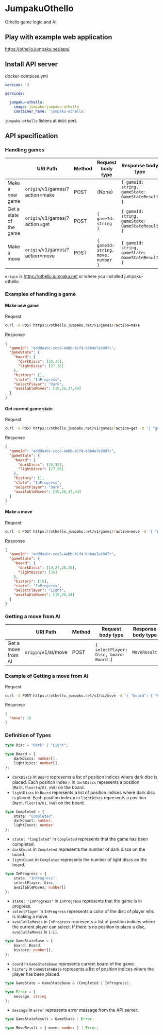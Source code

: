 # JumpakuOthello

Othello game logic and AI.

## Play with example web application

https://othello.jumpaku.net/app/

## Install API server

docker-compose.yml

```yml
version: '3'

services: 

  jumpaku-othello:
    image: jumpaku/jumpaku-othello
    container_name: 'jumpaku-othello'
```

`jumpaku-othello` listens at `8080` port.

## API specification

### Handling games

|  | URI Path | Method | Request body type | Response body type |
|-------------------------|------------------------|--------|------------------------------------|--------------------------------------------|
| Make a new game | `origin`/v1/games/?action=make | POST | (None) | `{ gameId: string, gameState: GameStateResult }` |
| Get a state of the game | `origin`/v1/games/?action=get | POST | `{ gameId: string }` | `{ gameId: string, gameState: GameStateResult }` |
| Make a move | `origin`/v1/games/?action=move | POST | `{ gameId: string, move: number }` | `{ gameId: string, gameState: GameStateResult }` |

`origin` is https://othello.jumpaku.net or where you installed jumpaku-othello.

### Examples of handling a game

#### Make new game

Request

```sh
curl -X POST https://othello.jumpaku.net/v1/games/?action=make
```

Response

```json
{
  "gameId": "adddaabc-ccc8-4ebb-b1f4-b8b4e7e9087c",
  "gameState": {
    "board": {
      "darkDiscs": [28,35],
      "lightDiscs": [27,36]
    },
    "history": [],
    "state": "InProgress",
    "selectPlayer": "Dark",
    "availableMoves": [19,26,37,44]
  }
}
```

#### Get current game state

Request

```sh
curl -X POST https://othello.jumpaku.net/v1/games/?action=get -d '{ "gameId": "adddaabc-ccc8-4ebb-b1f4-b8b4e7e9087c" }'
```

Response

```json
{
  "gameId": "adddaabc-ccc8-4ebb-b1f4-b8b4e7e9087c",
  "gameState": {
    "board": {
      "darkDiscs": [28,35],
      "lightDiscs": [27,36]
    },
    "history": [],
    "state": "InProgress",
    "selectPlayer": "Dark",
    "availableMoves": [19,26,37,44]
  }
}
```

#### Make a move

Request

```sh
curl -X POST https://othello.jumpaku.net/v1/games/?action=move -d '{ "gameId": "adddaabc-ccc8-4ebb-b1f4-b8b4e7e9087c", "move": 19 }'
```

Response

```json
{
  "gameId": "adddaabc-ccc8-4ebb-b1f4-b8b4e7e9087c",
  "gameState": {
    "board": {
      "darkDiscs": [19,27,28,35],
      "lightDiscs": [36]
    },
    "history": [19],
    "state": "InProgress",
    "selectPlayer": "Light",
    "availableMoves": [18,20,34]
  }
}
```

### Getting a move from AI

|  | URI Path | Method | Request body type | Response body type |
|-------------------------|------------------------|--------|------------------------------------|--------------------------------------------|
| Get a move from AI | `origin`/v1/ai/move | POST | `{ selectPlayer: Disc, board: Board }` | `MoveResult` |

### Example of Getting a move from AI

Request

```sh
curl -X POST https://othello.jumpaku.net/v1/ai/move -d '{ "board": { "darkDiscs": [19,27,28,35], "lightDiscs": [36] }, "selectPlayer": "Light" }'
```

Response

```json
{
  "move": 18
}
```

### Definition of Types

```ts
type Disc = "Dark" | "Light";
```

```ts
type Board = {
    darkDiscs: number[],
    lightDiscs: number[],
};
```

* `darkDiscs` in `Board` represents a list of position indices where dark disc is placed. Each position index `n` in `darkDiscs` represents a position (`Math.floor(n/8)`, `n%8`) on the board.
* `lightDiscs` in `Board` represents a list of position indices where dark disc is placed. Each position index `n` in `lightDiscs` represents a position (`Math.floor(n/8)`, `n%8`) on the board.

```ts
type Completed = {
    state: "Completed",
    darkCount: number,
    lightCount: number
};
```

* `state: "Completed"` in `Completed` represents that the game has been completed.
* `darkCount` in `Completed` represents the number of dark discs on the board.
* `lightCount` in `Completed` represents the number of light discs on the board.

```ts
type InProgress = {
    state: "InProgress",
    selectPlayer: Disc,
    availableMoves: number[]
};
```

* `state: "InProgress"` in `InProgress` represents that the game is in progress.
* `selectPlayer` in `InProgress` represents a color of the disc of player who is making a move.
* `availableMoves` in `InProgress` represents a list of position indices where the current player can select. If there is no position to place a disc, `availableMoves` is `[-1]`.

```ts
type GameStateBase = {
    board: Board,
    history: number[],
};
```

* `board` in `GameStateBase` represents current board of the game.
* `history` in `GameStateBase` represents a list of position indices where the player has been placed.

```ts
type GameState = GameStateBase & (Completed | InProgress);
```

```ts
type Error = {
    message: string
};
```

* `message` in `Error` represents error message from the API server.

```ts
type GameStateResult = GameState | Error;
```

```ts
type MoveResult = { move: number } | Error;
```

